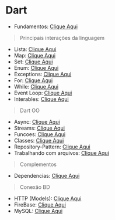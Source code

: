 # Dart
- Fundamentos: [Clique Aqui](./Fundamentos.md)
>Principais interações da linguagem
- Lista: [Clique Aqui](./Lista_Map_Set_Enum/Listas.md)
- Map: [Clique Aqui](./Lista_Map_Set_Enum/Maps.md)
- Set: [Clique Aqui](./Lista_Map_Set_Enum/Set.md)
- Enum: [Clique Aqui](./Lista_Map_Set_Enum/Enums.md)
- Exceptions: [Clique Aqui](./Lista_Map_Set_Enum/Exceptions.md)
- For: [Clique Aqui](./Loops/For.md)
- While: [Clique Aqui](./Loops/While_DoWhile.md)
- Event Loop: [Clique Aqui](./Loops/Event_Loop.md)
- Interables: [Clique Aqui](./Loops/Interables.md)
>Dart OO
- Async: [Clique Aqui](./Dart_OO/Async.md)
- Streams: [Clique Aqui](./Dart_OO/Streams.md)
- Funcoes: [Clique Aqui](./Dart_OO/Funcao.md)
- Classes: [Clique Aqui](./Dart_OO/Classes.md)
- Repository-Pattern: [Clique Aqui](./Dart_OO/Repository_pattern/Repository_pattern.md)
- Trabalhando com arquivos: [Clique Aqui](./Dart_OO/Arquivos/Files.md)
>Complementos
- Dependencias: [Clique Aqui](../Dependencias/Dependencias.md)
>Conexão BD
- HTTP (Models): [Clique Aqui](../Dependencias/Rest-RestFull/Models/HTTP_Models.md)
- FireBase: [Clique Aqui](../Dependencias/Rest-RestFull/FireBase/HTTP_FireBase.md)
- MySQL: [Clique Aqui](../Dependencias/Rest-RestFull/MYSQL.md)
